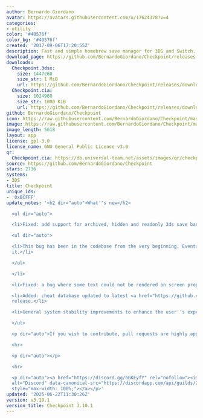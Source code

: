 ```yaml
---
author: Bernardo Giordano
avatar: https://avatars.githubusercontent.com/u/17624378?v=4
categories:
- utility
color: '#40576f'
color_bg: '#40576f'
created: '2017-09-06T17:20:55Z'
description: Fast and simple homebrew save manager for 3DS and Switch.
download_page: https://github.com/BernardoGiordano/Checkpoint/releases
downloads:
  Checkpoint.3dsx:
    size: 1447260
    size_str: 1 MiB
    url: https://github.com/BernardoGiordano/Checkpoint/releases/download/v3.10.1/Checkpoint.3dsx
  Checkpoint.cia:
    size: 1024960
    size_str: 1000 KiB
    url: https://github.com/BernardoGiordano/Checkpoint/releases/download/v3.10.1/Checkpoint.cia
github: BernardoGiordano/Checkpoint
icon: https://raw.githubusercontent.com/BernardoGiordano/Checkpoint/master/3ds/assets/icon.png
image: https://raw.githubusercontent.com/BernardoGiordano/Checkpoint/master/3ds/assets/banner.png
image_length: 5618
layout: app
license: gpl-3.0
license_name: GNU General Public License v3.0
qr:
  Checkpoint.cia: https://db.universal-team.net/assets/images/qr/checkpoint-cia.png
source: https://github.com/BernardoGiordano/Checkpoint
stars: 2736
systems:
- 3DS
title: Checkpoint
unique_ids:
- '0xBCFFF'
update_notes: '<h2 dir="auto">What''s new</h2>

  <ul dir="auto">

  <li>Fixed: add support for archived, hidden and readonly 3ds save backup folders.

  <ul dir="auto">

  <li>This bug has been in the codebase from the very beginning. Eventually, we fixed
  it.</li>

  </ul>

  </li>

  <li>Fixed: a bug where some text could not be rendered on screen properly.</li>

  <li>Added: cheat database updated to latest <a href="https://github.com/FlagBrew/Sharkive">Sharkive</a>
  release.</li>

  <li>General system stability improvements to enhance the user''s experience.</li>

  </ul>

  <p dir="auto">If you wish to contribute, pull requests are highly appreciated.</p>

  <hr>

  <p dir="auto"></p>

  <hr>

  <p dir="auto"><a href="https://discord.gg/bGKEyfY" rel="nofollow"><img src="https://camo.githubusercontent.com/4fd6621149dd39281a0da7c2c9d80ad1408edca0c82a0153a1d7df9ea37c7e11/68747470733a2f2f646973636f72646170702e636f6d2f6170692f6775696c64732f3237383232323833343633333830313732382f7769646765742e706e673f7374796c653d62616e6e6572332674696d652d"
  alt="Discord" data-canonical-src="https://discordapp.com/api/guilds/278222834633801728/widget.png?style=banner3&amp;time-"
  style="max-width: 100%;"></a></p>'
updated: '2025-06-22T11:30:26Z'
version: v3.10.1
version_title: Checkpoint 3.10.1
---
```

